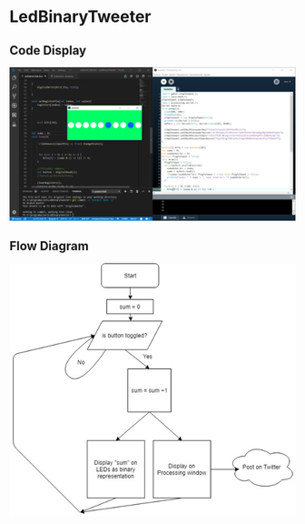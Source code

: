 # LedBinaryTweeter
## Code Display
<img src="proof.png">

## Flow Diagram
<img src="FluxDiagramLedBinaryTweeter.jpg">